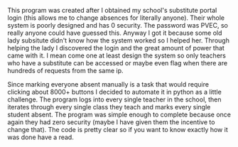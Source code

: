 This program was created after I obtained my school's substitute portal login (this allows me to change absences for literally anyone). Their whole system
is poorly designed and has 0 security. The password was PVEC, so really anyone could have guessed this. Anyway I got it because some old lady subsitute didn't know
how the system worked so I helped her. Through helping the lady I discovered the login and the great amount of power that came with it. I mean come one at least design the system
so only teachers who have a substitute can be accessed or maybe even flag when there are hundreds of requests from the same ip.

Since marking everyone absent manually is a task that would require clicking about 8000+ buttons I decided to automate it in python as a little challenge.
The program logs into every single teacher in the school, then iterates through every single class they teach and marks every single student absent.
The program was simple enough to complete because once again they had zero security (maybe I have given them the incentive to change that).
The code is pretty clear so if you want to know exactly how it was done have a read.

